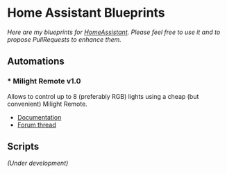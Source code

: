 # Home Assistant Blueprints

*Here are my blueprints for [HomeAssistant](https://www.home-assistant.io/). Please feel free to use it and to propose PullRequests to enhance them.*

## Automations

### * Milight Remote v1.0

Allows to control up to 8 (preferably RGB) lights using a cheap (but convenient) Milight Remote.
 - [Documentation](doc/auto_milight_remote.md)
 - [Forum thread](https://community.home-assistant.io)




## Scripts

*(Under development)*

